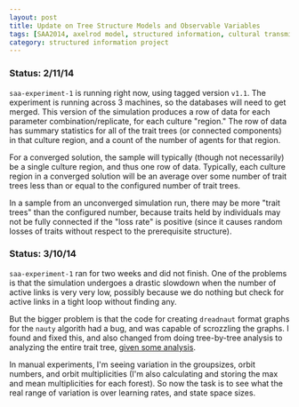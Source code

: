 ```yaml
---
layout: post
title: Update on Tree Structure Models and Observable Variables
tags: [SAA2014, axelrod model, structured information, cultural transmission, dissertation,experiments,  experiment-semanticaxelrod]
category: structured information project
---
```


### Status: 2/11/14 ###

`saa-experiment-1` is running right now, using tagged version `v1.1`.  The experiment is running across 3 machines, so the databases will need to get merged.  This version of the simulation produces a row of data for each parameter combination/replicate, for each culture "region."  The row of data has summary statistics for all of the trait trees (or connected components) in that culture region, and a count of the number of agents for that region.  

For a converged solution, the sample will typically (though not necessarily) be a single culture region, and thus one row of data.  Typically, each culture region in a converged solution will be an average over some number of trait trees less than or equal to the configured number of trait trees.  

In a sample from an unconverged simulation run, there may be more "trait trees" than the configured number, because traits held by individuals may not be fully connected if the "loss rate" is positive (since it causes random losses of traits without respect to the prerequisite structure).  

### Status: 3/10/14 ###

`saa-experiment-1` ran for two weeks and did not finish.  One of the problems is that the simulation undergoes a drastic slowdown when the number of active links is very very low, possibly because we do nothing but check for active links in a tight loop without finding any.  

But the bigger problem is that the code for creating `dreadnaut` format graphs for the `nauty` algorith had a bug, and was capable of scrozzling the graphs.  I found and fixed this, and also changed from doing tree-by-tree analysis to analyzing the entire trait tree, [given some analysis](/structured%20information%20project/2014/03/10/symmetries-multiple-tree-components.html).

In manual experiments, I'm seeing variation in the groupsizes, orbit numbers, and orbit multiplicities (I'm also calculating and storing the max and mean multiplicities for each forest).  So now the task is to see what the real range of variation is over learning rates, and state space sizes.  










